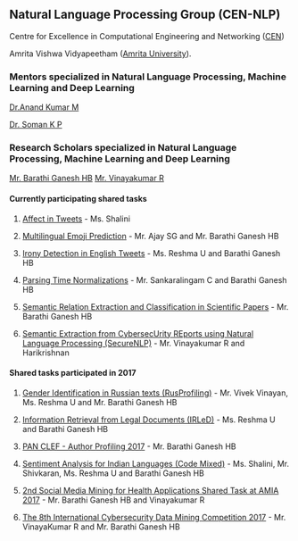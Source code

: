 ## Natural Language Processing Group (CEN-NLP)

Centre for Excellence in Computational Engineering and Networking ([CEN](https://www.amrita.edu/center/computational-engineering-and-networking))

Amrita Vishwa Vidyapeetham ([Amrita University](https://www.amrita.edu/)).

### Mentors specialized in Natural Language Processing, Machine Learning and Deep Learning
[Dr.Anand Kumar M](https://www.amrita.edu/faculty/m-anandkumar)

[Dr. Soman K P](https://www.amrita.edu/faculty/kp-soman)

### Research Scholars specialized in Natural Language Processing, Machine Learning and Deep Learning
[Mr. Barathi Ganesh HB](https://sites.google.com/site/barathiganeshhb/)
[Mr. Vinayakumar R](https://sites.google.com/site/vinayakumarr77/)

#### Currently participating shared tasks
1. [Affect in Tweets](https://competitions.codalab.org/competitions/17751) - Ms. Shalini

2. [Multilingual Emoji Prediction](https://competitions.codalab.org/competitions/17344) - Mr. Ajay SG and Mr. Barathi Ganesh HB

3. [Irony Detection in English Tweets](https://competitions.codalab.org/competitions/17468) - Ms. Reshma U and Barathi Ganesh HB

4. [Parsing Time Normalizations](https://competitions.codalab.org/competitions/17286) - Mr. Sankaralingam C and Barathi Ganesh HB

5. [Semantic Relation Extraction and Classification in Scientific Papers](https://competitions.codalab.org/competitions/17422) - Mr. Barathi Ganesh HB

6. [Semantic Extraction from CybersecUrity REports using Natural Language Processing (SecureNLP)](https://competitions.codalab.org/competitions/17262) - Mr. Vinayakumar R and Harikrishnan

#### Shared tasks participated in 2017

1. [Gender Identification in Russian texts (RusProfiling)](http://en.rusprofilinglab.ru/rusprofiling-at-pan/) - Mr. Vivek Vinayan, Ms. Reshma U and Mr. Barathi Ganesh HB

2. [Information Retrieval from Legal Documents (IRLeD)](https://sites.google.com/view/fire2017irled) - Ms. Reshma U and Barathi Ganesh HB

3. [PAN CLEF - Author Profiling 2017](http://pan.webis.de/clef17/pan17-web/author-profiling.html) - Mr. Barathi Ganesh HB

4. [Sentiment Analysis for Indian Languages (Code Mixed)](http://www.dasdipankar.com/SAILCodeMixed.html) - Ms. Shalini, Mr. Shivkaran, Ms. Reshma U and Barathi Ganesh HB

5. [2nd Social Media Mining for Health Applications Shared Task at AMIA 2017](https://healthlanguageprocessing.org/sharedtask2/) - Mr. Barathi Ganesh HB and Vinayakumar R

6. [The 8th International Cybersecurity Data Mining Competition 2017](http://www.csmining.org/cdmc2017/) - Mr. VinayaKumar R and Mr. Barathi Ganesh HB
